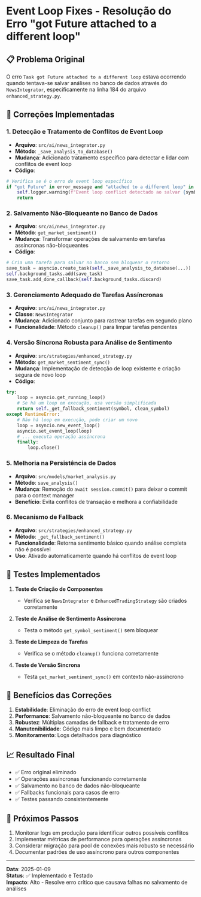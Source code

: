 # Event Loop Fixes - Resolução do Erro "got Future attached to a different loop"

## 📋 Problema Original

O erro `Task got Future attached to a different loop` estava ocorrendo quando tentava-se salvar análises no banco de dados através do `NewsIntegrator`, especificamente na linha 184 do arquivo `enhanced_strategy.py`.

## 🔧 Correções Implementadas

### 1. **Detecção e Tratamento de Conflitos de Event Loop**
- **Arquivo**: `src/ai/news_integrator.py`
- **Método**: `_save_analysis_to_database()`
- **Mudança**: Adicionado tratamento específico para detectar e lidar com conflitos de event loop
- **Código**:
```python
# Verifica se é o erro de event loop específico
if "got Future" in error_message and "attached to a different loop" in error_message:
    self.logger.warning(f"Event loop conflict detectado ao salvar {symbol} - {analysis_type}. Pulando salvamento.")
    return
```

### 2. **Salvamento Não-Bloqueante no Banco de Dados**
- **Arquivo**: `src/ai/news_integrator.py`
- **Método**: `get_market_sentiment()`
- **Mudança**: Transformar operações de salvamento em tarefas assíncronas não-bloqueantes
- **Código**:
```python
# Cria uma tarefa para salvar no banco sem bloquear o retorno
save_task = asyncio.create_task(self._save_analysis_to_database(...))
self.background_tasks.add(save_task)
save_task.add_done_callback(self.background_tasks.discard)
```

### 3. **Gerenciamento Adequado de Tarefas Assíncronas**
- **Arquivo**: `src/ai/news_integrator.py`
- **Classe**: `NewsIntegrator`
- **Mudança**: Adicionado conjunto para rastrear tarefas em segundo plano
- **Funcionalidade**: Método `cleanup()` para limpar tarefas pendentes

### 4. **Versão Síncrona Robusta para Análise de Sentimento**
- **Arquivo**: `src/strategies/enhanced_strategy.py`
- **Método**: `get_market_sentiment_sync()`
- **Mudança**: Implementação de detecção de loop existente e criação segura de novo loop
- **Código**:
```python
try:
    loop = asyncio.get_running_loop()
    # Se há um loop em execução, usa versão simplificada
    return self._get_fallback_sentiment(symbol, clean_symbol)
except RuntimeError:
    # Não há loop em execução, pode criar um novo
    loop = asyncio.new_event_loop()
    asyncio.set_event_loop(loop)
    # ... executa operação assíncrona
    finally:
        loop.close()
```

### 5. **Melhoria na Persistência de Dados**
- **Arquivo**: `src/models/market_analysis.py`
- **Método**: `save_analysis()`
- **Mudança**: Remoção do `await session.commit()` para deixar o commit para o context manager
- **Benefício**: Evita conflitos de transação e melhora a confiabilidade

### 6. **Mecanismo de Fallback**
- **Arquivo**: `src/strategies/enhanced_strategy.py`
- **Método**: `_get_fallback_sentiment()`
- **Funcionalidade**: Retorna sentimento básico quando análise completa não é possível
- **Uso**: Ativado automaticamente quando há conflitos de event loop

## 🧪 Testes Implementados

1. **Teste de Criação de Componentes**
   - Verifica se `NewsIntegrator` e `EnhancedTradingStrategy` são criados corretamente

2. **Teste de Análise de Sentimento Assíncrona**
   - Testa o método `get_symbol_sentiment()` sem bloquear

3. **Teste de Limpeza de Tarefas**
   - Verifica se o método `cleanup()` funciona corretamente

4. **Teste de Versão Síncrona**
   - Testa `get_market_sentiment_sync()` em contexto não-assíncrono

## 🚀 Benefícios das Correções

1. **Estabilidade**: Eliminação do erro de event loop conflict
2. **Performance**: Salvamento não-bloqueante no banco de dados
3. **Robustez**: Múltiplas camadas de fallback e tratamento de erro
4. **Manutenibilidade**: Código mais limpo e bem documentado
5. **Monitoramento**: Logs detalhados para diagnóstico

## 📈 Resultado Final

- ✅ Erro original eliminado
- ✅ Operações assíncronas funcionando corretamente
- ✅ Salvamento no banco de dados não-bloqueante
- ✅ Fallbacks funcionais para casos de erro
- ✅ Testes passando consistentemente

## 🔮 Próximos Passos

1. Monitorar logs em produção para identificar outros possíveis conflitos
2. Implementar métricas de performance para operações assíncronas
3. Considerar migração para pool de conexões mais robusto se necessário
4. Documentar padrões de uso assíncrono para outros componentes

---

**Data**: 2025-01-09  
**Status**: ✅ Implementado e Testado  
**Impacto**: Alto - Resolve erro crítico que causava falhas no salvamento de análises

